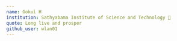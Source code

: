 ```yaml
---
name: Gokul H
institution: Sathyabama Institute of Science and Technology 🚩 
quote: Long live and prosper 
github_user: wlan01
---
```

